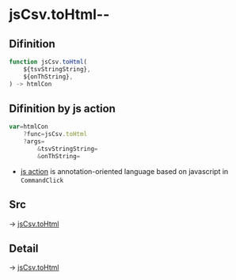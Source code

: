 # jsCsv.toHtml--

## Difinition

```js.js
function jsCsv.toHtml(
	${tsvStringString},
	${onThString},
) -> htmlCon
```




## Difinition by js action

```js.js
var=htmlCon
	?func=jsCsv.toHtml
	?args=
		&tsvStringString=
		&onThString=
```

- [js action](#) is annotation-oriented language based on javascript in `CommandClick`



## Src

-> [jsCsv.toHtml](https://github.com/puutaro/CommandClick/blob/master/app/src/main/java/com/puutaro/commandclick/fragment_lib/terminal_fragment/js_interface/JsCsv.kt#L324)

## Detail

-> [jsCsv.toHtml](https://github.com/puutaro/CommandClick/blob/master/md/developer/js_interface/details/JsCsv/toHtml.md)
